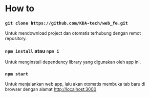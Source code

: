 # How to

### `git clone https://github.com/KDA-tech/web_fe.git`
Untuk mendownload project dan otomatis terhubung dengan remot repository.

### `npm install` atau `npm i`
Untuk menginstall dependency library yang digunakan oleh app ini.

### `npm start`
Untuk menjalankan web app, lalu akan otomatis membuka tab baru di browser dengan alamat [http://localhost:3000](http://localhost:3000)
